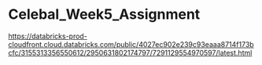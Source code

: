 # Celebal_Week5_Assignment
https://databricks-prod-cloudfront.cloud.databricks.com/public/4027ec902e239c93eaaa8714f173bcfc/3155313356550612/2950631802174797/7291129554970597/latest.html

